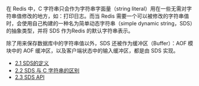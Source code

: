 在 Redis 中，C 字符串只会作为字符串字面量（string literal）用在一些无需对字符串值修改的地方，如：打印日志。而当 Redis 需要一个可以被修改的字符串值时，会使用自己构建的一种名为简单动态字符串（simple dynamic string，SDS）的抽象类型，并将 SDS 作为Redis 的默认字符串表示。

除了用来保存数据库中的字符串值以外，SDS 还被作为缓冲区（Buffer）：AOF 模块中的 AOF 缓冲区，以及客户端状态中的输入缓冲区，都是由 SDS 实现。

- [2.1 SDS的定义](https://github.com/zhu-rundong/redis-notes/blob/main/Chapter2/2.1.md)
- [2.2 SDS 与 C 字符串的区别](https://github.com/zhu-rundong/redis-notes/blob/main/Chapter2/2.2.md)
- [2.3 SDS API](https://github.com/zhu-rundong/redis-notes/blob/main/Chapter2/2.3.md)

